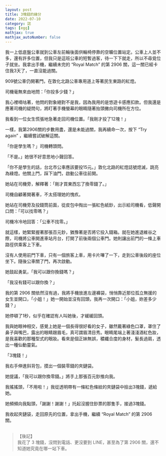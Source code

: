 ```yaml
---
layout: post
title: 3塊錢的緣分
date: 2022-07-10
category: 誌
tags: [egg]
mathjax: true
mathjax_autoNumber: false
---
```


我一上低底盤公車就到公車左前輪後面供輪椅停靠的空曠位置站定。公車上人並不多，還有許多位置，但我只是這班公車的短暫過客，待一下下就走，所以不尋覓位子就坐。我拿出手機，繼續未完的  “Royal Match”  的第 2906 關，這一關已經卡住我3天了，一直沒能過關。

<!--more-->

909號公車仍開著門，在敦化北路公車專用道上等著民生東路的紅燈。

司機毫無來由地問：「你投多少錢？」

我心裡嘀咕著，他問的對象絕對不是我，因為我用的是悠遊卡感應扣款。但我還是應著司機的疑問句，將盯著手機螢幕的眼睛隨著抬頭撇向司機所在方位。

我看到一位女生慌張地急著走回司機位置。「我剛才投了12塊！」

一樣，我第2906關的步數用盡，還是未能過關，我再續命一次，按下 “Try again” ，繼續嘗試破解這關。

「你是學生嗎？」司機轉頭問。

「不是。」她很不好意思地小聲回答。

「你不是學生的話，台北市公車應該要投15元。」敦化北路的紅燈誌號熄滅，跳亮為綠燈。他關上門，踩下油門，啟動公車往前開。

她站在司機旁，解釋著：「剛才買東西忘了換零錢了。」

司機自顧著開著車，不太搭理她的愧疚。

她站在司機旁及投錢筒前面，從皮包中掏出一張紅色紙鈔，出示給司機看，低聲開口問：「可以找零嗎？」

司機冷冷地回答：「公車不找零。」

就這樣，她緊緊握著那張百元鈔，猶豫著是否將它投入錢箱。就在她進退維谷之際，司機將公車開進車站月台，打開了前後兩個公車門。她則讓出前門的一條上車路徑供乘客上下車。

沒有人使用前門下車，只有一個旅客上車，用卡片嗶了一下，走到公車後段的座位坐下。隨後公車關了門，再次啟動。

她鼓起勇氣，「我可以跟你換錢嗎？」

「我沒有錢可以跟你換？」

我的第 2906 關依然沒有過，我將手機放進左邊褲袋，悄悄靠近那位孤立無援的女生並開口，「小姐！」她一開始並沒有回頭，我再一次開口：「小姐，妳差多少錢？」

她停頓了1秒，似乎在確認有人叫她後，才緩緩回頭。

我與她眼神相交，感覺上她是一個長得很好看的女子，雖然戴著綠色口罩，罩住了鼻子與嘴巴，露出的眼睛跟眉毛，真可謂眉清目秀。眼睛尾端上著淺淺酒紅色妝，是我喜歡的那種型式的眼妝。看來是個正妹無誤，穠纖合度的身材，髮長過肩，透出一種仙動靈氣。

「3塊錢！」

我右手伸進斜背包，摸出一個裝零錢的夾鏈袋。

她提議，「我可以跟你換零錢。」將手上那張百元鈔推向我。

我搖搖頭，「不用啦！」我從透明帶有一條紅色條紋的夾鏈袋中撿出3塊錢，遞給她。

她頻頻向我點頭，「謝謝！謝謝！」托起沒握住鈔票的那隻手，接過3塊錢。

我收起夾鏈袋，走回原先的位置，拿出手機，繼續 “Royal Match”  的第 2906 關。<br><br>

> 【後記】<br>
> 我花了 3 塊錢，沒問到電話、更沒要到 LINE，甚至為了第 2906 關，還不知道她究竟在哪一站下車。
